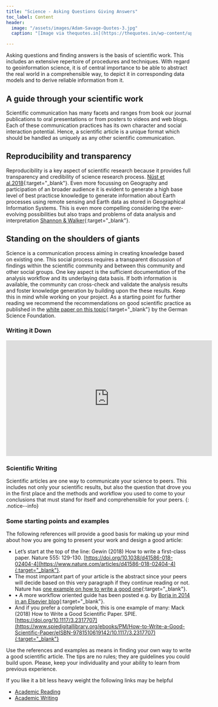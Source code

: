 ```yaml
---
title: "Science - Asking Questions Giving Answers"
toc_label: Content
header:
  image: "/assets/images/Adam-Savage-Quotes-3.jpg"
  caption: "[Image via thequotes.in](https://thequotes.in/wp-content/uploads/2016/10/Adam-Savage-Quotes-3.jpg)"

---
```

Asking questions and finding answers is the basis of scientific work. This includes an extensive repertoire of procedures and techniques.  With regard to geoinformation science, it is of central importance to be able to abstract the real world in a comprehensible way, to depict it in corresponding data models and to derive reliable information from it.


<!--more-->

## A guide through your scientific work
Scientific communication has many facets and ranges from book our journal publications to oral presentations or from posters to videos and web blogs. Each of these communication practices has its own character and social interaction potential. Hence, a scientific article is a unique format which should be handled as uniquely as any other scientific communication.

## Reproducibility and transparency

Reproducibility is a key aspect of scientific research because it provides full transparency and credibility of science research process. [Nüst et al.2018](https://dx.doi.org/10.7717%2Fpeerj.5072){:target="_blank"}. Even more focussing on Geography and participation of an broader audience it is evident to generate a high base level of best practicse knowledge to generate information about Earth processes using remote sensing and Earth data as stored in Geographical Information Systems. This is even more compelling considering the ever-evolving possibilities but also traps and problems of data analysis and interpretation [Shannon & Walker](https://doi.org/10.1080/13658816.2018.1464167){:target="_blank"}.




## Standing on the shoulders of giants

Science is a communication process aiming in creating knowledge based on existing one. This social process requires a transparent discussion of findings within the scientific community and between this community and other social groups. One key aspect is the sufficient documentation of the analysis workflow and its underlaying data basis. If both information is available, the community can cross-check and validate the analysis results and foster knowledge generation by building upon the these results. Keep this in mind while working on your project. As a starting point for further reading we recommend the recommendations on good scientific practice as published in the [white paper on this topic](http://www.dfg.de/en/research_funding/principles_dfg_funding/good_scientific_practice/index.html){:target="_blank"} by the German Science Foundation. 

### Writing it Down

<iframe width="560" height="315" src="https://www.youtube-nocookie.com/embed/BSUMBBFjxrY" frameborder="0" allow="accelerometer; autoplay; encrypted-media; gyroscope; picture-in-picture" allowfullscreen></iframe>

### Scientific Writing
Scientific articles are one way to communicate your science to peers. This includes not only your scientific results, but also the question that drove you in the first place and the methods and workflow you used to come to your conclusions that must stand for itself and comprehensible for your peers.
{: .notice--info} 

### Some starting points and examples
The following references will provide a good basis for making up your mind about how you are going to present your work and design a good article:
* Let’s start at the top of the line: Gewin (2018) How to write a first-class paper. Nature 555: 129-130. [https://doi.org/10.1038/d41586-018-02404-4](https://www.nature.com/articles/d41586-018-02404-4){:target="_blank"}.
* The most important part of your article is the abstract since your peers will decide based on this very paragraph if they continue reading or not. Nature has [one example on how to write a good one](https://www.nature.com/documents/nature-summary-paragraph.pdf){:target="_blank"}.
* •	A more workflow oriented guide has been posted e.g. by [Borja in 2014 in an Elsevier blog](https://www.elsevier.com/connect/11-steps-to-structuring-a-science-paper-editors-will-take-seriously){:target="_blank"}.
* And if you prefer a complete book, this is one example of many: Mack (2018) How to Write a Good Scientific Paper. SPIE. [https://doi.org/10.1117/3.2317707](https://www.spiedigitallibrary.org/ebooks/PM/How-to-Write-a-Good-Scientific-Paper/eISBN-9781510619142/10.1117/3.2317707){:target="_blank"}

Use the references and examples as means in finding your own way to write a good scientific article. The tips are no rules; they are guidelines you could build upon. Please, keep your individuality and your ability to learn from previous experience.

If you like it a bit less heavy weight the following links may be helpful

* [Academic Reading](https://writingcenter.gmu.edu/guides/strategies-for-reading-academic-articles)
* [Academic Writing](https://libraries.indiana.edu/sites/default/files/Develop_a_Research_Question.pdf)


